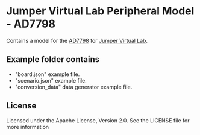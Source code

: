# Jumper Virtual Lab Peripheral Model - AD7798
Contains a model for the [AD7798](http://www.analog.com/media/en/technical-documentation/data-sheets/AD7798_7799.pdf) for [Jumper Virtual Lab](https://vlab.jumper.io).

## Example folder contains
- "board.json" example file.
- "scenario.json" example file.
- "conversion_data" data generator example file.

## License
Licensed under the Apache License, Version 2.0. See the LICENSE file for more information
